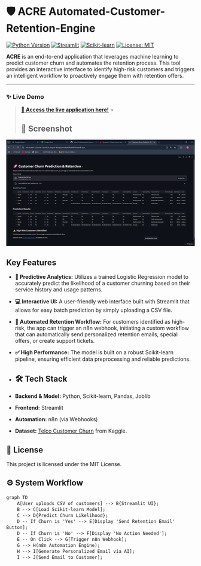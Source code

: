 # 🛡️ ACRE Automated-Customer-Retention-Engine

[![Python Version](https://img.shields.io/badge/Python-3.9+-blue.svg)](https://www.python.org/downloads/)
[![Streamlit](https://img.shields.io/badge/Streamlit-1.30.0-ff69b4.svg)](https://streamlit.io)
[![Scikit-learn](https://img.shields.io/badge/Scikit--learn-1.6.1-orange.svg)](https://scikit-learn.org/)
[![License: MIT](https://img.shields.io/badge/License-MIT-yellow.svg)](https://opensource.org/licenses/MIT)

**ACRE** is an end-to-end application that leverages machine learning to predict customer churn and automates the retention process. This tool provides an interactive interface to identify high-risk customers and triggers an intelligent workflow to proactively engage them with retention offers.

---

### ✨ Live Demo

> **[🚀 Access the live application here!](https://automated-customer-retention-engine-dtampjuzmwhjek9elakblf.streamlit.app/)** >
>
> ## 📸 Screenshot

![App Screenshot](https://github.com/SatishY21/Automated-Customer-Retention-Engine/blob/main/StreamlitUI.png) 

## Key Features

- **🔮 Predictive Analytics:** Utilizes a trained Logistic Regression model to accurately predict the likelihood of a customer churning based on their service history and usage patterns.
- **💻 Interactive UI:** A user-friendly web interface built with Streamlit that allows for easy batch prediction by simply uploading a CSV file.
- **🤖 Automated Retention Workflow:** For customers identified as high-risk, the app can trigger an n8n webhook, initiating a custom workflow that can automatically send personalized retention emails, special offers, or create support tickets.
- **✅ High Performance:** The model is built on a robust Scikit-learn pipeline, ensuring efficient data preprocessing and reliable predictions.

- ## 🛠️ Tech Stack

- **Backend & Model:** Python, Scikit-learn, Pandas, Joblib
- **Frontend:** Streamlit
- **Automation:** n8n (via Webhooks)
- **Dataset:** [Telco Customer Churn](https://www.kaggle.com/datasets/blastchar/telco-customer-churn) from Kaggle.

## 📄 License

This project is licensed under the MIT License.

## ⚙️ System Workflow

```mermaid
graph TD
    A[User uploads CSV of customers] --> B{Streamlit UI};
    B --> C[Load Scikit-learn Model];
    C --> D{Predict Churn Likelihood};
    D -- If Churn is 'Yes' --> E[Display 'Send Retention Email' Button];
    D -- If Churn is 'No' --> F[Display 'No Action Needed'];
    E -- On Click --> G[Trigger n8n Webhook];
    G --> H(n8n Automation Engine);
    H --> I[Generate Personalized Email via AI];
    I --> J[Send Email to Customer];



